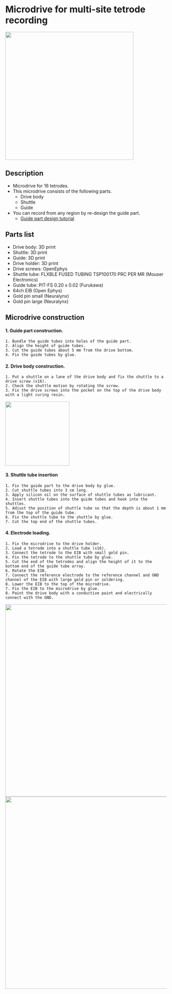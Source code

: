 # Microdrive for multi-site tetrode recording
<img src="https://user-images.githubusercontent.com/61833067/185296408-5ef86b72-5ae4-4b2e-bd06-3c34904c7fc1.png" width="400px">

## Description
* Microdrive for 16 tetrodes.
* This microdrive consists of the following parts.
  * Drive body
  * Shuttle
  * Guide
* You can record from any region by re-design the guide part.
  * [Guide part design tutorial](https://gist.github.com/yoshihito-saito/2603be5581b5dd010331ef912d4f67f2)
 ## Parts list
  * Drive body: 3D print
  * Shuttle: 3D print
  * Guide: 3D print
  * Drive holder: 3D print
  * Drive screws: OpenEphys
  * Shuttle tube: FLXBLE FUSED TUBING TSP100170 PRC PER MR (Mouser Electronics)
  * Guide tube: PIT-FS 0.20 x 0.02 (Furukawa) 
  * 64ch EIB (Open Ephys)
  * Gold pin small (Neuralynx)
  * Gold pin large (Neuralynx)

## Microdrive construction

#### 1. Guide part construction.
    1. Bundle the guide tubes into holes of the guide part.
    2. Align the height of guide tubes.
    3. Cut the guide tubes about 5 mm from the drive bottom.
    4. Fix the guide tubes by glue.
    
#### 2. Drive body construction.
    1. Put a shuttle on a lane of the drive body and fix the shuttle to a drive screw (x16).
    2. Check the shuttle motion by rotating the screw.
    3. Fix the drive screws into the pocket on the top of the drive body with a light curing resin.
<img src="https://user-images.githubusercontent.com/61833067/185843937-cce0b9fc-2d86-4e85-bba8-733312cfec45.png" width="200px">

#### 3. Shuttle tube insertion
    1. Fix the guide part to the drive body by glue.
    2. Cut shuttle tubes into 3 cm long.
    3. Apply silicon oil on the surface of shuttle tubes as lubricant.
    4. Insert shuttle tubes into the guide tubes and hook into the shuttles.
    5. Adjust the position of shuttle tube so that the depth is about 1 mm from the top of the guide tube.
    6. Fix the shuttle tube to the shuttle by glue.
    7. Cut the top end of the shuttle tubes.
    
#### 4. Electrode loading.
    1. Fix the microdrive to the drive holder.
    2. Load a tetrode into a shuttle tube (x16).
    3. Connect the tetrode to the EIB with small gold pin.
    4. Fix the tetrode to the shuttle tube by glue.
    5. Cut the end of the tetrodes and align the height of it to the bottom end of the guide tube array.
    6. Rotate the EIB.
    7. Connect the reference electrode to the reference channel and GND channel of the EIB with large gold pin or soldering.
    8. Lower the EIB to the top of the microdrive.
    7. Fix the EIB to the microdrive by glue.  
    8. Paint the drive body with a conductive paint and electrically connect with the GND.
<img src="https://user-images.githubusercontent.com/61833067/185844940-9ae3e892-f666-406f-a6b4-06b7c612030d.png" width="600px">

<img src="https://user-images.githubusercontent.com/61833067/185843646-140accab-082b-4a91-8b5f-6bda9c5e081a.png" width="600px">
 


